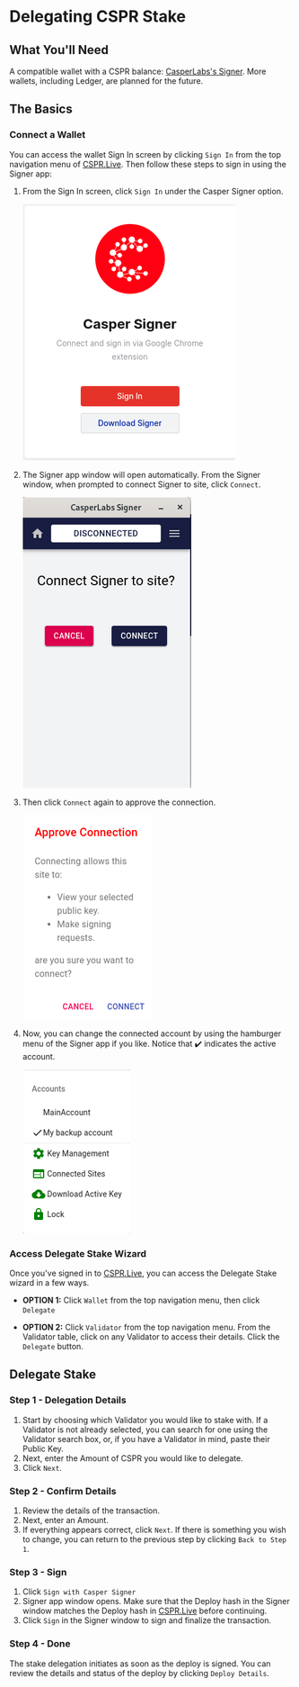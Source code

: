 # Delegating CSPR Stake

## What You'll Need

A compatible wallet with a CSPR balance: [CasperLabs's Signer](https://chrome.google.com/webstore/detail/casperlabs-signer/djhndpllfiibmcdbnmaaahkhchcoijce). More wallets, including Ledger, are planned for the future.

## The Basics

### Connect a Wallet

You can access the wallet Sign In screen by clicking `Sign In` from the top navigation menu of [CSPR.Live](https://cspr.live). Then follow these steps to sign in using the Signer app:

1. From the Sign In screen, click `Sign In` under the Casper Signer option.

    ![CSPR Live - Casper Signer Option](../../assets/Connect-a-Wallet/00-CSPR-Live-Casper-Signer-Option.png)

2. The Signer app window will open automatically. From the Signer window, when prompted to connect Signer to site, click `Connect`.

    ![Casper Signer - Connect to Site](../../assets/Connect-a-Wallet/01-Casper-Signer-Connect-to-Site-01.png)

3. Then click `Connect` again to approve the connection.

    ![Casper Signer - Approve Connection](../../assets/Connect-a-Wallet/02-Casper-Signer-Approve-Connection.png)

4. Now, you can change the connected account by using the hamburger menu of the Signer app if you like. Notice that ✔️ indicates the active account.

    ![Casper Signer - Hamburger Menu with Multiple Accounts](../../assets/Connect-a-Wallet/03-Casper-Signer-Hamburger-Menu-with-Multi-Account.png)

### Access Delegate Stake Wizard

Once you've signed in to [CSPR.Live](https://cspr.live), you can access the Delegate Stake wizard in a few ways.

* **OPTION 1:** Click `Wallet` from the top navigation menu, then click `Delegate`

* **OPTION 2:** Click `Validator` from the top navigation menu. From the Validator table, click on any Validator to access their details. Click the `Delegate` button.

## Delegate Stake

### Step 1 - Delegation Details

1. Start by choosing which Validator you would like to stake with. If a Validator is not already selected, you can search for one using the Validator search box, or, if you have a Validator in mind, paste their Public Key. 
2. Next, enter the Amount of CSPR you would like to delegate.
3. Click `Next`.

### Step 2 - Confirm Details

1. Review the details of the transaction. 
2. Next, enter an Amount. 
3. If everything appears correct, click `Next`. If there is something you wish to change, you can return to the previous step by clicking `Back to Step 1`.

### Step 3 - Sign

1. Click `Sign with Casper Signer`
2. Signer app window opens. Make sure that the Deploy hash in the Signer window matches the Deploy hash in [CSPR.Live](https://cspr.Live) before continuing.
3. Click `Sign` in the Signer window to sign and finalize the transaction.

### Step 4 - Done

The stake delegation initiates as soon as the deploy is signed. You can review the details and status of the deploy by clicking `Deploy Details`.

